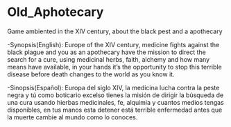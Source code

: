 # Old_Aphotecary
Game ambiented in the XIV century, about the black pest and a apothecary

-Synopsis(English):
Europe of the XIV century, medicine fights against the black plague and you as an apothecary have the mission to direct the search for a cure, using medicinal herbs, faith, alchemy and how many means have available, in your hands it’s the opportunity to stop this terrible disease before death changes to the world as you know it.

-Sinopsis(Español):
Europa del siglo XIV, la medicina lucha contra la peste negra y tú como boticario excelso tienes la
misión de dirigir la búsqueda de una cura usando hierbas medicinales, fe, alquimia y cuantos medios
tengas disponibles, en tus manos esta detener está terrible enfermedad antes que la muerte cambie
al mundo como lo conoces.  
